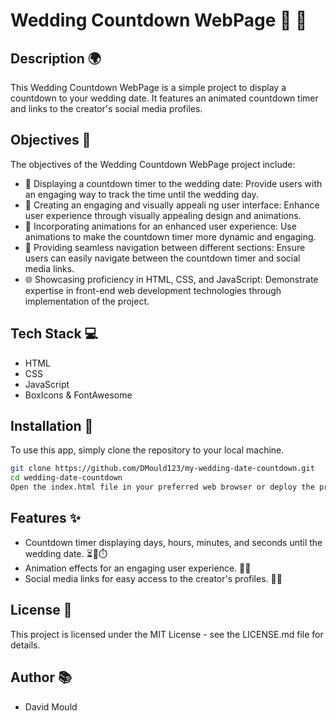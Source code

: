 # Wedding Countdown WebPage 💍 🥂

## Description 🌍

This Wedding Countdown WebPage is a simple project to display a countdown to your wedding date. It features an animated countdown timer and links to the creator's social media profiles.

## Objectives 🎯

The objectives of the Wedding Countdown WebPage project include:

- 🌟 Displaying a countdown timer to the wedding date: Provide users with an engaging way to track the time until the wedding day.
- 🚀 Creating an engaging and visually appeali  ng user interface: Enhance user experience through visually appealing design and animations.
- 🎨 Incorporating animations for an enhanced user experience: Use animations to make the countdown timer more dynamic and engaging.
- 🔄 Providing seamless navigation between different sections: Ensure users can easily navigate between the countdown timer and social media links.
- 🌐 Showcasing proficiency in HTML, CSS, and JavaScript: Demonstrate expertise in front-end web development technologies through implementation of the project.

## Tech Stack 💻

- HTML
- CSS
- JavaScript
- BoxIcons & FontAwesome

## Installation 🔧

To use this app, simply clone the repository to your local machine.

```bash
git clone https://github.com/DMould123/my-wedding-date-countdown.git
cd wedding-date-countdown
Open the index.html file in your preferred web browser or deploy the project on a web server.
```

## Features ✨

- Countdown timer displaying days, hours, minutes, and seconds until the wedding date. ⏳📆⏱️
- Animation effects for an engaging user experience. 🎉✨
- Social media links for easy access to the creator's profiles. 🔗👤

## License 📝

This project is licensed under the MIT License - see the LICENSE.md file for details.

## Author 📚

- David Mould
